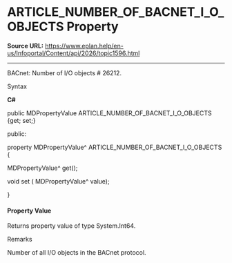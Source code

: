 # ARTICLE_NUMBER_OF_BACNET_I_O_OBJECTS Property

**Source URL:** https://www.eplan.help/en-us/Infoportal/Content/api/2026/topic1596.html

---

BACnet: Number of I/O objects # 26212.

Syntax

**C#**



public MDPropertyValue ARTICLE_NUMBER_OF_BACNET_I_O_OBJECTS {get; set;}

public:

property MDPropertyValue^ ARTICLE_NUMBER_OF_BACNET_I_O_OBJECTS {

   MDPropertyValue^ get();

   void set (    MDPropertyValue^ value);

}


#### Property Value

Returns property value of type System.Int64.

Remarks

Number of all I/O objects in the BACnet protocol.
